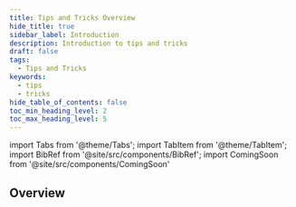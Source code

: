 ```yaml
---
title: Tips and Tricks Overview
hide_title: true
sidebar_label: Introduction
description: Introduction to tips and tricks
draft: false
tags: 
  - Tips and Tricks
keywords: 
  - tips
  - tricks
hide_table_of_contents: false
toc_min_heading_level: 2
toc_max_heading_level: 5
---
```


import Tabs from '@theme/Tabs';
import TabItem from '@theme/TabItem';
import BibRef from '@site/src/components/BibRef';
import ComingSoon from '@site/src/components/ComingSoon'

## Overview

<ComingSoon />